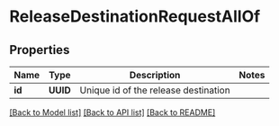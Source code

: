 # ReleaseDestinationRequestAllOf

## Properties
Name | Type | Description | Notes
------------ | ------------- | ------------- | -------------
**id** | **UUID** | Unique id of the release destination | 

[[Back to Model list]](../README.md#documentation-for-models) [[Back to API list]](../README.md#documentation-for-api-endpoints) [[Back to README]](../README.md)


